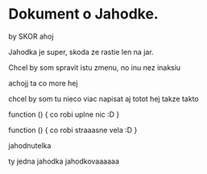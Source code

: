 # Dokument o Jahodke.
by SKOR ahoj



Jahodka je super, skoda ze rastie len na jar.

Chcel by som spravit istu zmenu, no inu nez inaksiu



achojj ta co more hej


chcel by som tu nieco viac napisat
aj totot hej
takze takto

function () {
    co robi uplne nic :D
}

function () {
    co robi straaasne vela :D 
}

jahodnutelka


ty jedna jahodka jahodkovaaaaaa
